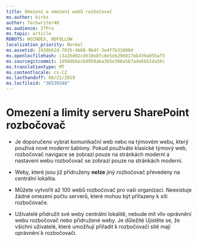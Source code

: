 ```yaml
---
title: Omezení a omezení webů rozbočovač
ms.author: kirks
author: Techwriter40
ms.audience: ITPro
ms.topic: article
ROBOTS: NOINDEX, NOFOLLOW
localization_priority: Normal
ms.assetid: 1930b62d-7035-4b68-9b4f-3e4f7b31000d
ms.openlocfilehash: c3a2bd02cd610e8fc6e5eb296817eb439a055af5
ms.sourcegitcommit: 1d98db8acb9959aba3b5e308a567ade6b62da56c
ms.translationtype: MT
ms.contentlocale: cs-CZ
ms.lasthandoff: 08/22/2019
ms.locfileid: "36539346"
---
```

# <a name="sharepoint-hub-site-limits-and-restrictions"></a>Omezení a limity serveru SharePoint rozbočovač

- Je doporučeno vybrat komunikační web nebo na týmovém webu, který používá nové moderní šablony. Pokud používáte klasické týmový web, rozbočovač navigace se zobrazí pouze na stránkách moderní a nastavení webu rozbočovač se zobrazí pouze na stránkách moderní.

- Weby, které jsou již přidruženy **nelze** jiný rozbočovač převedeny na centrální lokalita. 

- Můžete vytvořit až 100 webů rozbočovač pro vaši organizaci. Neexistuje žádné omezení počtu serverů, které mohou být přiřazeny k síti rozbočovače.

- Uživatelé přidružit své weby centrální lokalitě, nebude mít vliv oprávnění webu rozbočovač nebo přidružené weby. Je důležité Ujistěte se, že všichni uživatelé, které umožňují přiřadit k rozbočovači sítě mají oprávnění k rozbočovači.




